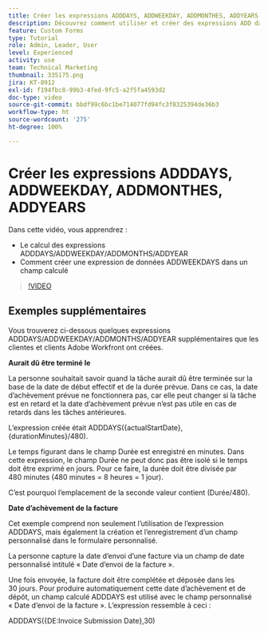 ```yaml
---
title: Créer les expressions ADDDAYS, ADDWEEKDAY, ADDMONTHES, ADDYEARS
description: Découvrez comment utiliser et créer des expressions ADD dans un champ calculé dans Adobe  [!DNL Workfront].
feature: Custom Forms
type: Tutorial
role: Admin, Leader, User
level: Experienced
activity: use
team: Technical Marketing
thumbnail: 335175.png
jira: KT-8912
exl-id: f194fbc8-99b3-4fed-9fc5-a2f5fa4593d2
doc-type: video
source-git-commit: bbdf99c6bc1be714077fd94fc3f8325394de36b3
workflow-type: ht
source-wordcount: '275'
ht-degree: 100%

---
```


# Créer les expressions ADDDAYS, ADDWEEKDAY, ADDMONTHES, ADDYEARS

Dans cette vidéo, vous apprendrez :

* Le calcul des expressions ADDDAYS/ADDWEEKDAY/ADDMONTHS/ADDYEAR
* Comment créer une expression de données ADDWEEKDAYS dans un champ calculé

>[!VIDEO](https://video.tv.adobe.com/v/335175/?quality=12&learn=on&enablevpops=1)

## Exemples supplémentaires

Vous trouverez ci-dessous quelques expressions ADDDAYS/ADDWEEKDAY/ADDMONTHS/ADDYEAR supplémentaires que les clientes et clients Adobe Workfront ont créées.

**Aurait dû être terminé le**

La personne souhaitait savoir quand la tâche aurait dû être terminée sur la base de la date de début effectif et de la durée prévue. Dans ce cas, la date d’achèvement prévue ne fonctionnera pas, car elle peut changer si la tâche est en retard et la date d’achèvement prévue n’est pas utile en cas de retards dans les tâches antérieures.

L’expression créée était ADDDAYS({actualStartDate},{durationMinutes}/480).

Le temps figurant dans le champ Durée est enregistré en minutes. Dans cette expression, le champ Durée ne peut donc pas être isolé si le temps doit être exprimé en jours. Pour ce faire, la durée doit être divisée par 480 minutes (480 minutes = 8 heures = 1 jour).

C’est pourquoi l’emplacement de la seconde valeur contient (Durée/480).


**Date d’achèvement de la facture**

Cet exemple comprend non seulement l’utilisation de l’expression ADDDAYS, mais également la création et l’enregistrement d’un champ personnalisé dans le formulaire personnalisé.

La personne capture la date d’envoi d’une facture via un champ de date personnalisé intitulé « Date d’envoi de la facture ».

Une fois envoyée, la facture doit être complétée et déposée dans les 30 jours. Pour produire automatiquement cette date d’achèvement et de dépôt, un champ calculé ADDDAYS est utilisé avec le champ personnalisé « Date d’envoi de la facture ». L’expression ressemble à ceci :

ADDDAYS({DE:Invoice Submission Date},30)
